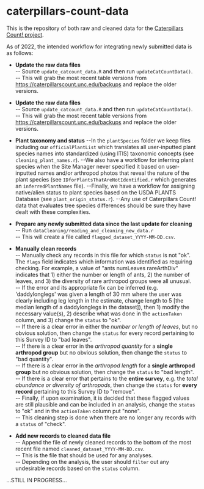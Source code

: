 # caterpillars-count-data

This is the repository of both raw and cleaned data for the [Caterpillars Count! project](https://caterpillarscount.unc.edu).

As of 2022, the intended workflow for integrating newly submitted data is as follows:  

* **Update the raw data files**  
-- Source `update_catcount_data.R` and then run `updateCatCountData()`.  
-- This will grab the most recent table versions from https://caterpillarscount.unc.edu/backups and replace the older versions.  

* **Update the raw data files**  
-- Source `update_catcount_data.R` and then run `updateCatCountData()`.  
-- This will grab the most recent table versions from https://caterpillarscount.unc.edu/backups and replace the older versions.  

* **Plant taxonomy and status**
--In the `plantSpecies` folder we keep files including our `officialPlantList` which translates all user-inputted plant species names into standardized (using ITIS) taxonomic concepts (see `cleaning_plant_names.r`).
--We also have a workflow for inferring plant species when the Site Manager never specified it based on user-inputted names and/or arthropod photos that reveal the nature of the plant species (see `IDforPlantsThatAreNotIdentified.r` which generates an `inferredPlantNames` file).
--Finally, we have a workflow for assigning native/alien status to plant species based on the USDA PLANTS Database (see `plant_origin_status.r`).
--Any use of Caterpillars Count! data that evaluates tree species differences should be sure they have dealt with these complexities.


* **Prepare any newly submitted data since the last update for cleaning**  
-- Run `dataCleaning/reading_and_cleaning_new_data.r`  
-- This will create a file called `flagged_dataset_YYYY-MM-DD.csv`.  
* **Manually clean records**  
-- Manually check any records in this file for which `status` is not "ok". The `flags` field indicates which information was identified as requiring checking. For example, a value of "ants numLeaves rareArthDiv" indicates that 1) either the number or length of ants, 2) the number of leaves, and 3) the diversity of rare arthropod groups were all unusual.  
-- If the error and its appropriate fix can be inferred (e.g. 'daddylonglegs' was given a length of 30 mm where the user was clearly including leg length in the estimate, change length to 5 [the median length of a daddylonglegs in the dataset]), then 1) modify the necessary value(s), 2) describe what was done in the `actionTaken` column, and 3) change the `status` to "ok".  
-- If there is a clear error in either the _number or length of leaves_, but no obvious solution, then change the `status` for every record pertaining to this Survey ID to "bad leaves".  
-- If there is a clear error in the _arthropod quantity_ for a **single arthropod group** but no obvious solution, then change the `status` to "bad quantity".  
-- If there is a clear error in the _arthropod length_ for a **single arthropod group** but no obvious solution, then change the `status` to "bad length".  
-- If there is a clear error that pertains to the **entire survey**, e.g. the _total abundance or diversity of arthropods_, then change the `status` for **every record** pertaining to this Survey ID to "remove".  
-- Finally, if upon examination, it is decided that these flagged values are still plausible and can be included in an analysis, change the `status` to "ok" and in the `actionTaken` column put "none".  
-- This cleaning step is done when there are no longer any records with a `status` of "check".  
* **Add new records to cleaned data file**  
-- Append the file of newly cleaned records to the bottom of the most recent file named `cleaned_dataset_YYYY-MM-DD.csv`.  
-- This is the file that should be used for any analyses.  
-- Depending on the analysis, the user should `filter` out any undesirable records based on the `status` column.  


...STILL IN PROGRESS...
